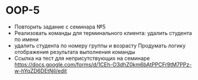 # OOP-5

* Повторить задание с семинара №5
* Реализовать команды для терминального клиента: удалить студента по имени 
* удалить студента по номеру группы и возрасту
Продумать логику отображения результата выполнения команды
* Ссылка на тест для неприсутствующих на семинаре https://docs.google.com/forms/d/1CEh-O3dhZ0km6bAtPPCFr9tM7PPz-w-hYqZD6DEtNiI/edit